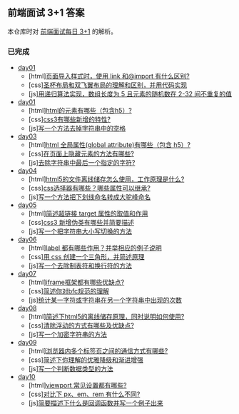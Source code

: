 ## 前端面试 3+1 答案

本仓库时对 [前端面试每日 3+1](https://github.com/haizlin/fe-interview) 的解析。

### 已完成

- [day01](docs/day01/README.md)
  - [html][页面导入样式时，使用 link 和@import 有什么区别?](docs/day01/README.md)
  - [css][圣杯布局和双飞翼布局的理解和区别，并用代码实现](docs/day01/README.md)
  - [js][用递归算法实现，数组长度为 5 且元素的随机数在 2-32 间不重复的值](docs/day01/README.md)
- [day01](docs/day02/README.md)
  - [html][html的元素有哪些（包含h5）?](docs/day02/README.md)
  - [css][css3有哪些新增的特性?](docs/day02/README.md)
  - [js][写一个方法去掉字符串中的空格](docs/day02/README.md)
- [day03](docs/day03/README.md)
  - [html][html 全局属性(global attribute)有哪些（包含 h5）?](docs/day03/README.md)
  - [css][在页面上隐藏元素的方法有哪些?](docs/day03/README.md)
  - [js][去除字符串中最后一个指定的字符?](docs/day03/README.md)
- [day04](docs/day04/README.md)
  - [html][html5的文件离线储存怎么使用，工作原理是什么?](docs/day04/README.md)
  - [css][css选择器有哪些？哪些属性可以继承?](docs/day04/README.md)
  - [js][写一个方法把下划线命名转成大驼峰命名](docs/day04/README.md)
- [day05](docs/day05/README.md)
  - [html][简述超链接 target 属性的取值和作用](docs/day05/README.md)
  - [css][css3 新增伪类有哪些并简要描述](docs/day05/README.md)
  - [js][写一个把字符串大小写切换的方法](docs/day05/README.md)
- [day06](docs/day06/README.md)
  - [html][label 都有哪些作用？并举相应的例子说明](docs/day06/README.md)
  - [css][用 css 创建一个三角形，并简述原理](docs/day06/README.md)
  - [js][写一个去除制表符和换行符的方法](docs/day06/README.md)
- [day07](docs/day07/README.md)
  - [html][iframe框架都有哪些优缺点?](docs/day07/README.md)
  - [css][简述你对bfc规范的理解](docs/day07/README.md)
  - [js][统计某一字符或字符串在另一个字符串中出现的次数](docs/day07/README.md)
- [day08](docs/day08/README.md)
  - [html][简述下html5的离线储存原理，同时说明如何使用?](docs/day08/README.md)
  - [css][清除浮动的方式有哪些及优缺点?](docs/day08/README.md)
  - [js][写一个加密字符串的方法](docs/day08/README.md)
- [day09](docs/day09/README.md)
  - [html][浏览器内多个标签页之间的通信方式有哪些?](docs/day09/README.md)
  - [css][简述下你理解的优雅降级和渐进增强](docs/day09/README.md)
  - [js][写一个判断数据类型的方法](docs/day09/README.md)
- [day10](docs/day10/README.md)
  - [html][viewport 常见设置都有哪些?](docs/day10/README.md)
  - [css][对比下 px、em、rem 有什么不同?](docs/day10/README.md)
  - [js][简要描述下什么是回调函数并写一个例子出来](docs/day10/README.md)
